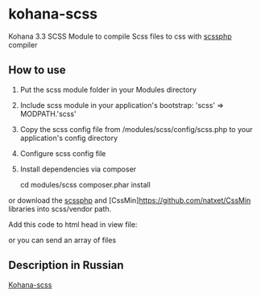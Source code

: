 kohana-scss
===========

Kohana 3.3 SCSS Module to compile Scss files to css with [scssphp](http://leafo.net/scssphp/) compiler

## How to use

1. Put the scss module folder in your Modules directory
2. Include scss module in your application's bootstrap: 'scss' => MODPATH.'scss'
3. Copy the scss config file from /modules/scss/config/scss.php to your application's config directory
4. Configure scss config file
5. Install dependencies via composer

    cd modules/scss
    composer.phar install

or download the [scssphp](http://leafo.net/scssphp/) and [CssMin]https://github.com/natxet/CssMin libraries into scss/vendor path.

Add this code to html head in view file:

  <head>
    <title>Kohana SCSS</title>
    <?php echo Scss::render('test'); ?>
  </head>

or you can send an array of files

  <head>
    <title>Kohana SCSS</title>
    <?php echo Scss::render(array(
      'test', 'test2'
    )); ?>
  </head>

## Description in Russian

[Kohana-scss](http://sarbas.org/posts/kohana-scss.html)
